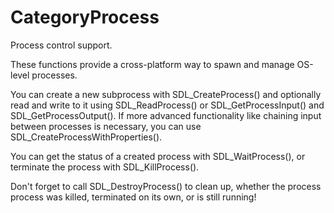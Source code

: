 
# CategoryProcess

Process control support.

These functions provide a cross-platform way to spawn and manage OS-level
processes.

You can create a new subprocess with SDL_CreateProcess() and optionally
read and write to it using SDL_ReadProcess() or SDL_GetProcessInput() and
SDL_GetProcessOutput(). If more advanced functionality like chaining input
between processes is necessary, you can use
SDL_CreateProcessWithProperties().

You can get the status of a created process with SDL_WaitProcess(), or
terminate the process with SDL_KillProcess().

Don't forget to call SDL_DestroyProcess() to clean up, whether the process
process was killed, terminated on its own, or is still running!
